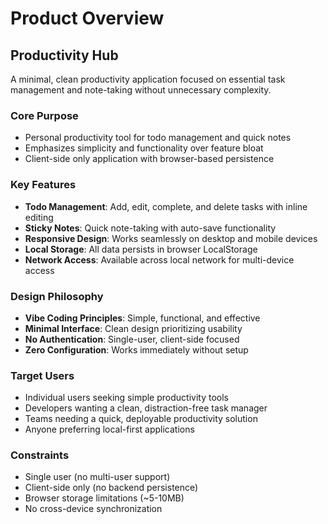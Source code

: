 # Product Overview

## Productivity Hub

A minimal, clean productivity application focused on essential task management and note-taking without unnecessary complexity.

### Core Purpose
- Personal productivity tool for todo management and quick notes
- Emphasizes simplicity and functionality over feature bloat
- Client-side only application with browser-based persistence

### Key Features
- **Todo Management**: Add, edit, complete, and delete tasks with inline editing
- **Sticky Notes**: Quick note-taking with auto-save functionality
- **Responsive Design**: Works seamlessly on desktop and mobile devices
- **Local Storage**: All data persists in browser LocalStorage
- **Network Access**: Available across local network for multi-device access

### Design Philosophy
- **Vibe Coding Principles**: Simple, functional, and effective
- **Minimal Interface**: Clean design prioritizing usability
- **No Authentication**: Single-user, client-side focused
- **Zero Configuration**: Works immediately without setup

### Target Users
- Individual users seeking simple productivity tools
- Developers wanting a clean, distraction-free task manager
- Teams needing a quick, deployable productivity solution
- Anyone preferring local-first applications

### Constraints
- Single user (no multi-user support)
- Client-side only (no backend persistence)
- Browser storage limitations (~5-10MB)
- No cross-device synchronization